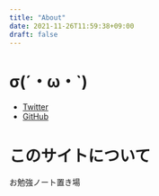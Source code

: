 ```yaml
---
title: "About"
date: 2021-11-26T11:59:38+09:00
draft: false
---
```

# σ(´・ω・`)
* [Twitter](https://twitter.com/namoshika)
* [GitHub](https://github.com/namoshika)

# このサイトについて
お勉強ノート置き場
